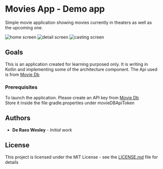 # Movies App - Demo app

Simple movie application showing movies currently in theaters as well as the upcoming one.

![home screen](https://bitbucket.org/deraesw/demomoviewes/src/master/printscreen/home_screen_1.jpg)
![detail screen](https://bitbucket.org/deraesw/demomoviewes/src/master/printscreen/movie_detail_1.jpg)
![casting screen](https://bitbucket.org/deraesw/demomoviewes/src/master/printscreen/casting.jpg)

## Goals

This is an application created for learning purposed only.
It is writing in Kotlin and implementing some of the architecture component.
The Api used is from [Movie Db](https://www.themoviedb.org/documentation/api)  

### Prerequisites

To launch the application. Please create an API key from [Movie Db](https://www.themoviedb.org/documentation/api)  
Store it inside the file gradle.properties under movieDBApiToken


## Authors

* **De Raes Wesley** - *Initial work*

## License

This project is licensed under the MIT License - see the [LICENSE.md](LICENSE.md) file for details